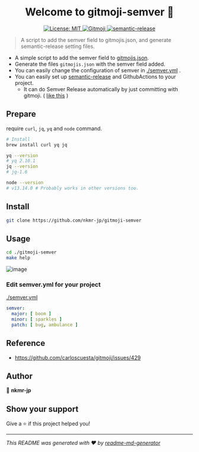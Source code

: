 <h1 align="center">Welcome to gitmoji-semver 👋</h1>

<p align="center">
  <a href="#" target="_blank">
    <img alt="License: MIT" src="https://img.shields.io/badge/License-MIT-yellow.svg" />
  </a>
  <a href="https://gitmoji.carloscuesta.me">
    <img src="https://img.shields.io/badge/gitmoji-%20😜%20😍-FFDD67.svg?style=flat-square" alt="Gitmoji">
  </a>
  <a href="https://github.com/semantic-release/semantic-release">
    <img src="https://img.shields.io/badge/%20%20%F0%9F%93%A6%F0%9F%9A%80-semantic--release-e10079.svg" alt="semantic-release">
  </a>
</p>


> A script to add the semver field to gitmojis.json, and generate semantic-release setting files.


- A simple script to add the semver field to [gitmojis.json](https://github.com/carloscuesta/gitmoji/blob/master/src/data/gitmojis.json).
- Generate the files `gitmojis.json` with the semver field added.
- You can easily change the configuration of semver in [./semver.yml](./semver.yml) .
- You can easily set up [semantic-release](https://github.com/semantic-release/semantic-release) and GithubActions to your project. 
  - It can do Semver Release automatically by just committing with gitmoji. ( [like this](https://github.com/nkmr-jp/gitmoji-semver/releases) )


## Prepare
require `curl`, `jq`, `yq` and `node` command.

```sh
# Install
brew install curl yq jq

yq --version
# yq 2.10.1
jq --version
# jq-1.6

node --version
# v13.14.0 # Probably works in other versions too. 
```

## Install

```sh
git clone https://github.com/nkmr-jp/gitmoji-semver 
```

## Usage
```sh
cd ./gitmoji-semver
make help
```
![image](https://user-images.githubusercontent.com/8490118/97711943-179cc780-1b01-11eb-935f-951956cfb18c.png)

### Edit semver.yml for your project

[./semver.yml](./semver.yml)

```yml
semver:
  major: [ boom ]
  minor: [ sparkles ]
  patch: [ bug, ambulance ]
```


## Reference
- https://github.com/carloscuesta/gitmoji/issues/429

## Author

👤 **nkmr-jp**


## Show your support

Give a ⭐️ if this project helped you!

***
_This README was generated with ❤️ by [readme-md-generator](https://github.com/kefranabg/readme-md-generator)_
